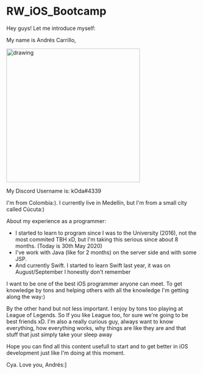 # RW_iOS_Bootcamp

Hey guys! Let me introduce myself:

My name is Andrés Carrillo,

<img src="https://user-images.githubusercontent.com/37129888/83342217-3416a880-a2b2-11ea-8433-2f4991d80db2.jpg" alt="drawing" width="350"/>

My Discord Username is: kOda#4339

I'm from Colombia:).  I currently live in Medellín, but I'm from a small city called Cúcuta:)

About my experience as a programmer:

* I started to learn to program since I was to the University (2016), not the most commited TBH xD, but I'm taking this serious since about 8 months.  (Today is 30th May 2020)
* I've work with Java (like for 2 months) on the server side and with some JSP.
* And currently Swift.  I started to learn Swift last year, it was on August/September I honestly don't remember

I want to be one of the best iOS programmer anyone can meet.  To get knowledge by tons and helping others with all the knowledge  I'm getting along the way:)

By the other hand but not less important.  I enjoy by tons too playing at League of Legends.  So If you like League too, for sure we're going to be best friends xD.  I'm also a really curious guy, always want to know everything, how everything works, why things are like they are and that stuff that just simply take your sleep away

Hope you can find all this content usefull to start and to get better in iOS development just like I'm doing at this moment.

Cya.  Love you, Andrés:]
